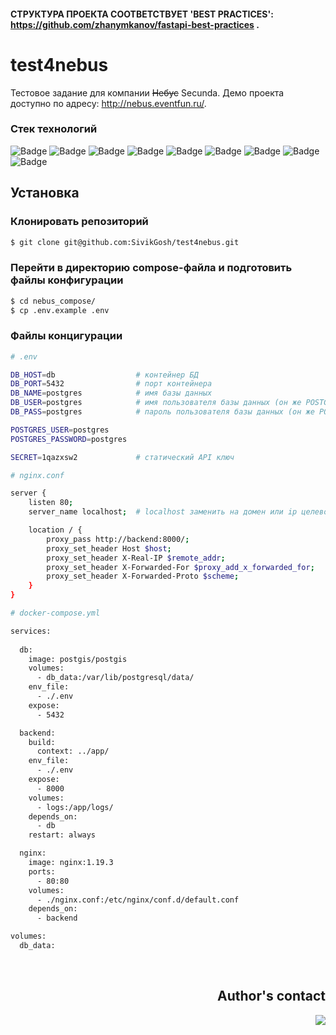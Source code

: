 #### СТРУКТУРА ПРОЕКТА СООТВЕТСТВУЕТ 'BEST PRACTICES': https://github.com/zhanymkanov/fastapi-best-practices .

# test4nebus
Тестовое задание для компании ~~Небус~~ Secunda.
Демо проекта доступно по адресу: http://nebus.eventfun.ru/.

### Стек технологий
<img src="https://img.shields.io/badge/python-%233776AB.svg?style=for-the-badge&logo=Python&logoColor=white" alt="Badge" /> <img src="https://img.shields.io/badge/fastapi-%23009688.svg?style=for-the-badge&logo=fastapi&logoColor=white" alt="Badge" />
<img src="https://img.shields.io/badge/pydantic-%23E92063.svg?style=for-the-badge&logo=pydantic&logoColor=white" alt="Badge" />
<img src="https://img.shields.io/badge/sqlalchemy-%23D71F00.svg?style=for-the-badge&logo=sqlalchemy&logoColor=white" alt="Badge" />
<img src="https://img.shields.io/badge/postgresql-%234169E1.svg?style=for-the-badge&logo=postgresql&logoColor=white" alt="Badge" />
<img src="https://img.shields.io/badge/docker-%232496ED.svg?style=for-the-badge&logo=docker&logoColor=white" alt="Badge" />
<img src="https://img.shields.io/badge/poetry-%2360A5FA.svg?style=for-the-badge&logo=poetry&logoColor=white" alt="Badge" />
<img src="https://img.shields.io/badge/nginx-%23009639.svg?style=for-the-badge&logo=nginx&logoColor=white" alt="Badge" />
<img src="https://img.shields.io/badge/gunicorn-%23499848.svg?style=for-the-badge&logo=gunicorn&logoColor=white" alt="Badge" />

## Установка

### Клонировать репозиторий
```bash
$ git clone git@github.com:SivikGosh/test4nebus.git
```

### Перейти в директорию compose-файла и подготовить файлы конфигурации
```bash
$ cd nebus_compose/
$ cp .env.example .env
```

### Файлы концигурации
```bash
# .env

DB_HOST=db                  # контейнер БД
DB_PORT=5432                # порт контейнера
DB_NAME=postgres            # имя базы данных
DB_USER=postgres            # имя пользователя базы данных (он же POSTGRES_USER)
DB_PASS=postgres            # пароль пользователя базы данных (он же POSTGRES_PASSWORD)

POSTGRES_USER=postgres
POSTGRES_PASSWORD=postgres

SECRET=1qazxsw2             # статический API ключ

```

```bash
# nginx.conf

server {
    listen 80;
    server_name localhost;  # localhost заменить на домен или ip целевого сайта

    location / {
        proxy_pass http://backend:8000/;
        proxy_set_header Host $host;
        proxy_set_header X-Real-IP $remote_addr;
        proxy_set_header X-Forwarded-For $proxy_add_x_forwarded_for;
        proxy_set_header X-Forwarded-Proto $scheme;
    }
}
```

```bash
# docker-compose.yml

services:
  
  db:
    image: postgis/postgis
    volumes:
      - db_data:/var/lib/postgresql/data/
    env_file:
      - ./.env
    expose:
      - 5432

  backend:
    build:
      context: ../app/
    env_file:
      - ./.env
    expose:
      - 8000
    volumes:
      - logs:/app/logs/
    depends_on:
      - db
    restart: always

  nginx:
    image: nginx:1.19.3
    ports:
      - 80:80
    volumes:
      - ./nginx.conf:/etc/nginx/conf.d/default.conf
    depends_on:
      - backend

volumes:
  db_data:

```
<br>

<div align="right">

## Author's contact
<a href='https://t.me/sivikgosh' target='_blank'><img src='https://img.shields.io/badge/SivikGosh-white?style=flat-square&logo=Telegram&logoColor=26A5E4'></a>

</div>
